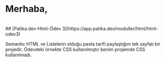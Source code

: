 # Merhaba,
<br>
## [Patika.dev-Html-Ödev 3](https://app.patika.dev/moduller/html/html-odev3)


Semantic HTML ve Listelerin olduğu pasta tarifi paylaştığım tek sayfalı bir projedir. Ödevdeki örnekte CSS kullanılmıştır benim projemde CSS kullanılmadı.

